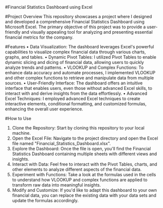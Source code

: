 #Financial Statistics Dashboard using Excel

#Project Overview
This repository showcases a project where I designed and developed a comprehensive Financial Statistics Dashboard using Microsoft Excel. The primary objective of this project was to provide a user-friendly and visually appealing tool for analyzing and presenting essential financial metrics for the company.

#Features
•	Data Visualization: The dashboard leverages Excel's powerful capabilities to visualize complex financial data through various charts, graphs, and tables.
•	Dynamic Pivot Tables: I utilized Pivot Tables to enable dynamic slicing and dicing of financial data, allowing users to quickly analyze trends and patterns.
•	VLOOKUP and Complex Functions: To enhance data accuracy and automate processes, I implemented VLOOKUP and other complex functions to retrieve and manipulate data from multiple sources.
•	User-Friendly Interface: The dashboard offers an intuitive interface that enables users, even those without advanced Excel skills, to interact with and derive insights from the data effortlessly.
•	Advanced Excel Techniques: I employed advanced Excel techniques to create interactive elements, conditional formatting, and customized formulas, enhancing the overall user experience.

#How to Use
1.	Clone the Repository: Start by cloning this repository to your local machine.
2.	Open the Excel File: Navigate to the project directory and open the Excel file named "Financial_Statistics_Dashboard.xlsx".
3.	Explore the Dashboard: Once the file is open, you'll find the Financial Statistics Dashboard containing multiple sheets with different views and insights.
4.	Interact with Data: Feel free to interact with the Pivot Tables, charts, and other elements to analyze different aspects of the financial data.
5.	Experiment with Functions: Take a look at the formulas used in the cells to understand how VLOOKUP and complex functions are applied to transform raw data into meaningful insights.
6.	Modify and Customize: If you'd like to adapt this dashboard to your own financial data, you can replace the existing data with your data sets and update the formulas accordingly.

